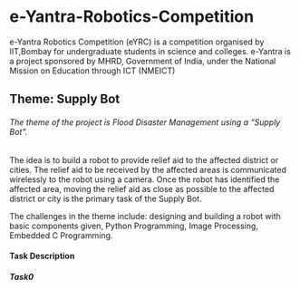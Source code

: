 # e-Yantra-Robotics-Competition
e-Yantra Robotics Competition (eYRC) is a competition organised by IIT,Bombay for undergraduate students in science and colleges.
e-Yantra is a project sponsored by MHRD, Government of India, under the National Mission on Education through ICT (NMEICT)

## Theme: Supply Bot
###### The theme of the project is Flood Disaster Management using a “Supply Bot”.
The idea is to build a robot to provide relief aid to the affected district or cities. The relief aid to be received by the affected areas is communicated wirelessly to the robot using a camera. Once the robot has
identified the affected area, moving the relief aid as close as possible to the affected district or city is the primary task of the Supply Bot.


The challenges in the theme include: designing and building a robot with basic components given,
Python Programming, Image Processing, Embedded C Programming.



#### Task Description

##### Task0




